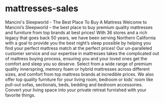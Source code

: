 # mattresses-sales
Mancini's Sleepworld - The Best Place To Buy A Mattress Welcome to Mancini’s Sleepworld – the best place to buy premium quality mattresses and furniture from top brands at best prices!  With 36 stores and a rich legacy that goes back 50 years, we have been serving Northern California with a goal to provide you the best night’s sleep possible by helping you find your perfect mattress match at the perfect prices! Our un-paralleled customer service and our expertise in mattresses takes the complicated out of mattress buying process, ensuring you and your loved ones get the comfort and sleep you so deserve. Select from a wide range of premium quality innerspring, memory foam or hybrid mattresses across different sizes, and comfort from top mattress brands at incredible prices.  We also offer top quality furniture for your living room, bedroom or kids’ room like pull-out sofas, sectionals, beds, bedding and bedroom accessories. Convert your living space into your private retreat furnished with your favorite things.
